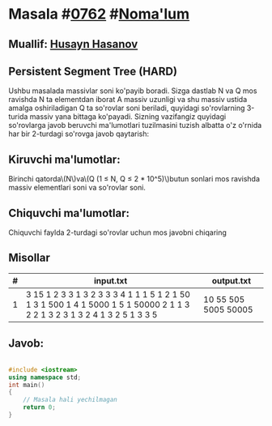 
<h1>Masala #<a href="https://robocontest.uz/tasks/0762">0762</a> #<a href="https://robocontest.uz/tasks?category=1">Noma'lum</a></h1>
<h2> Muallif: <a href="https://robocontest.uz/profile/husayn_hasanov">Husayn Hasanov</a></h2>
<h2>Persistent Segment Tree (HARD)</h2>
<p>Ushbu masalada massivlar soni ko'payib boradi.
Sizga dastlab N va Q mos ravishda N ta elementdan iborat A massiv uzunligi va shu massiv ustida amalga oshiriladigan Q ta so'rovlar soni beriladi, quyidagi so'rovlarning 3-turida massiv yana bittaga ko'payadi.
Sizning vazifangiz quyidagi so'rovlarga javob beruvchi ma'lumotlari tuzilmasini tuzish albatta o'z o'rnida har bir 2-turdagi so'rovga javob qaytarish:</p>
<h2>Kiruvchi ma'lumotlar:</h2>
<p>Birinchi qatorda\(N\)va\(Q (1 ≤ N, Q ≤ 2 * 10^5)\)butun sonlari mos ravishda massiv elementlari soni va so'rovlar soni.</p>
<h2>Chiquvchi ma'lumotlar:</h2>
<p>Chiquvchi faylda 2-turdagi so'rovlar uchun mos javobni chiqaring</p>
<h2>Misollar</h2>
<table>
    <thead>
        <tr>
            <th>#</th>
            <th>input.txt</th>
            <th>output.txt</th>
        </tr>
    </thead>
    <tbody>
            <tr>
                <td>1</td>
                <td>3 15
1 2 3
3 1
3 2
3 3
3 4
1 1 1 5
1 2 1 50
1 3 1 500
1 4 1 5000
1 5 1 50000
2 1 1 3
2 2 1 3
2 3 1 3
2 4 1 3
2 5 1 3
3 5</td>
                <td>10
55
505
5005
50005</td>
            </tr>
    </tbody>
    </table>
    
<h2>Javob:</h2>

######
```cpp
#include <iostream>
using namespace std;
int main()
{
    // Masala hali yechilmagan
    return 0;
}
```
